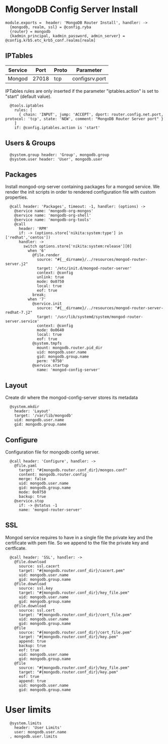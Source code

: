 
# MongoDB Config Server Install

    module.exports =  header: 'MongoDB Router Install', handler: ->
      {mongodb, realm, ssl} = @config.ryba
      {router} = mongodb
      {kadmin_principal, kadmin_password, admin_server} = @config.krb5.etc_krb5_conf.realms[realm]

## IPTables

| Service       | Port  | Proto | Parameter       |
|---------------|-------|-------|-----------------|
| Mongod        | 27018 |  tcp  |  configsrv.port |

IPTables rules are only inserted if the parameter "iptables.action" is set to
"start" (default value).

      @tools.iptables
        rules: [
          { chain: 'INPUT', jump: 'ACCEPT', dport: router.config.net.port, protocol: 'tcp', state: 'NEW', comment: "MongoDB Router Server port" }
        ]
        if: @config.iptables.action is 'start'

## Users & Groups

      @system.group header: 'Group', mongodb.group
      @system.user header: 'User', mongodb.user

## Packages

Install mongod-org-server containing packages for a mongod service. We render the init scripts
in order to rendered configuration file with custom properties.

      @call header: 'Packages', timeout: -1, handler: (options) ->
        @service name: 'mongodb-org-mongos'
        @service name: 'mongodb-org-shell'
        @service name: 'mongodb-org-tools'
        @call
          header: 'RPM'
          if: -> (options.store['nikita:system:type'] in ['redhat','centos'])
          handler: ->
            switch options.store['nikita:system:release'][0]
              when '6'
                @file.render
                  source: "#{__dirname}/../resources/mongod-router-server.j2"
                  target: '/etc/init.d/mongod-router-server'
                  context: @config
                  unlink: true
                  mode: 0o0750
                  local: true
                  eof: true
                break;
              when '7'
                @service.init
                  source: "#{__dirname}/../resources/mongod-router-server-redhat-7.j2"
                  target: '/usr/lib/systemd/system/mongod-router-server.service'
                  context: @config
                  mode: 0o0640
                  local: true
                  eof: true
                @system.tmpfs
                  mount: mongodb.router.pid_dir
                  uid: mongodb.user.name
                  gid: mongodb.group.name
                  perm: '0750'
                @service.startup
                  name: 'mongod-config-server'

## Layout

Create dir where the mongod-config-server stores its metadata

      @system.mkdir
        header: 'Layout'
        target: '/var/lib/mongodb'
        uid: mongodb.user.name
        gid: mongodb.group.name


## Configure

Configuration file for mongodb config server.

      @call header: 'Configure', handler: ->
        @file.yaml
          target: "#{mongodb.router.conf_dir}/mongos.conf"
          content: mongodb.router.config
          merge: false
          uid: mongodb.user.name
          gid: mongodb.group.name
          mode: 0o0750
          backup: true
        @service.stop
          if: -> @status -1
          name: 'mongod-router-server'

## SSL

Mongod service requires to have in a single file the private key and the certificate
with pem file. So we append to the file the private key and certficate.

      @call header: 'SSL', handler: ->
        @file.download
          source: ssl.cacert
          target: "#{mongodb.router.conf_dir}/cacert.pem"
          uid: mongodb.user.name
          gid: mongodb.group.name
        @file.download
          source: ssl.key
          target: "#{mongodb.router.conf_dir}/key_file.pem"
          uid: mongodb.user.name
          gid: mongodb.group.name
        @file.download
          source: ssl.cert
          target: "#{mongodb.router.conf_dir}/cert_file.pem"
          uid: mongodb.user.name
          gid: mongodb.group.name
        @file
          source: "#{mongodb.router.conf_dir}/cert_file.pem"
          target: "#{mongodb.router.conf_dir}/key.pem"
          append: true
          backup: true
          eof: true
          uid: mongodb.user.name
          gid: mongodb.group.name
        @file
          source: "#{mongodb.router.conf_dir}/key_file.pem"
          target: "#{mongodb.router.conf_dir}/key.pem"
          eof: true
          append: true
          uid: mongodb.user.name
          gid: mongodb.group.name

# User limits

      @system.limits
        header: 'User Limits'
        user: mongodb.user.name
      , mongodb.user.limits
